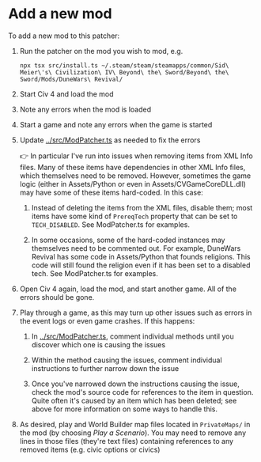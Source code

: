 # Add a new mod

To add a new mod to this patcher:

1. Run the patcher on the mod you wish to mod, e.g.

   ```
   npx tsx src/install.ts ~/.steam/steam/steamapps/common/Sid\ Meier\'s\ Civilization\ IV\ Beyond\ the\ Sword/Beyond\ the\ Sword/Mods/DuneWars\ Revival/
   ```

1. Start Civ 4 and load the mod

1. Note any errors when the mod is loaded

1. Start a game and note any errors when the game is started

1. Update [../src/ModPatcher.ts](../src/ModPatcher.ts) as needed to fix the errors

   👉 In particular I've run into issues when removing items from XML Info files. Many of these items have dependencies in other XML Info files, which themselves need to be removed. However, sometimes the game logic (either in Assets/Python or even in Assets/CVGameCoreDLL.dll) may have some of these items hard-coded. In this case:

   1. Instead of deleting the items from the XML files, disable them; most items have some kind of `PrereqTech` property that can be set to `TECH_DISABLED`. See ModPatcher.ts for examples.

   1. In some occasions, some of the hard-coded instances may themselves need to be commented out. For example, DuneWars Revival has some code in Assets/Python that founds religions. This code will still found the religion even if it has been set to a disabled tech. See ModPatcher.ts for examples.

1. Open Civ 4 again, load the mod, and start another game. All of the errors should be gone.

1. Play through a game, as this may turn up other issues such as errors in the event logs or even game crashes. If this happens:

   1. In [../src/ModPatcher.ts](../src/ModPatcher.ts), comment individual methods until you discover which one is causing the issues

   1. Within the method causing the issues, comment individual instructions to further narrow down the issue

   1. Once you've narrowed down the instructions causing the issue, check the mod's source code for references to the item in question. Quite often it's caused by an item which has been deleted; see above for more information on some ways to handle this.

1. As desired, play and World Builder map files located in `PrivateMaps/` in the mod (by choosing _Play a Scenario_). You may need to remove any lines in those files (they're text files) containing references to any removed items (e.g. civic options or civics)
